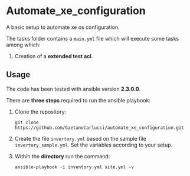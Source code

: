# Automate_xe_configuration
A basic setup to automate xe os configuration.

The tasks folder contains a `main.yml` file which will execute some tasks among which:

1. Creation of a **extended test acl**.

## Usage

The code has been tested with ansible version **2.3.0.0**.

There are **three steps** required to run the ansible playbook:

 1. Clone the repository:
    
        git clone https://github.com/GaetanoCarlucci/automate_xe_configuration.git

 2. Create the file `invertory.yml` based on the sample file `invertory_sample.yml`. Set the variables according to your setup.

 3. Within the **directory** run the command:
 
        ansible-playbook -i inventory.yml site.yml -v




